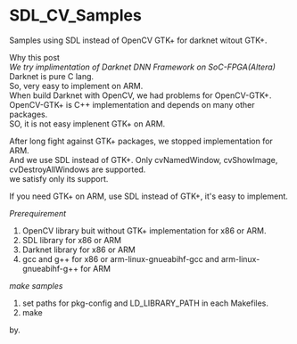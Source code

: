 # SDL_CV_Samples

Samples using SDL instead of OpenCV GTK+ for darknet witout GTK+.
  
Why this post  
*We try implimentation of Darknet DNN Framework on SoC-FPGA(Altera)*  
Darknet is pure C lang.  
So, very easy to implement on ARM.  
When build Darknet with OpenCV, we had problems for OpenCV-GTK+.  
OpenCV-GTK+ is C++ implementation and depends on many other packages.  
SO, it is not easy implenent GTK+ on ARM.  
  
After long fight against GTK+ packages, we stopped implementation for ARM.  
And we use SDL instead of GTK+.
Only cvNamedWindow, cvShowImage, cvDestroyAllWindows are supported.  
we satisfy only its support.  
  
If you need GTK+ on ARM, use SDL instead of GTK+, it's easy to implement.  
  
*Prerequirement*   
1. OpenCV library buit without GTK+ implementation for x86 or ARM.  
2. SDL library for x86 or ARM    
3. Darknet library for x86 or ARM  
4. gcc and g++ for x86 or arm-linux-gnueabihf-gcc and arm-linux-gnueabihf-g++ for ARM

*make samples*  
1. set paths for pkg-config and LD_LIBRARY_PATH in each Makefiles.  
2. make

by.  
